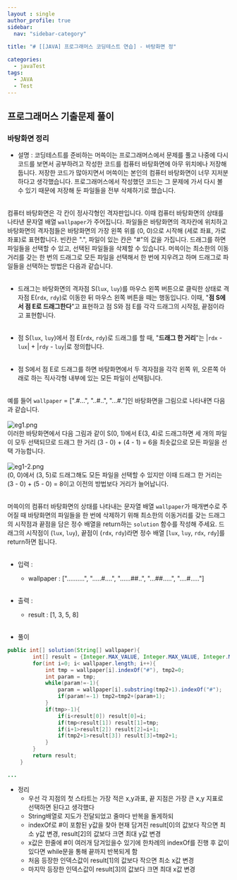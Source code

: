```yaml
---
layout : single
author_profile: true
sidebar: 
  nav: "sidebar-category"
  
title: "# [[JAVA] 프로그래머스 코딩테스트 연습] - 바탕화면 정"

categories:
  - javaTest
tags:
  - JAVA
  - Test
---
```

	
## 프로그래머스 기출문제 풀이

### 바탕화면 정리

- 설명 : 코딩테스트를 준비하는 머쓱이는 프로그래머스에서 문제를 풀고 나중에 다시 코드를 보면서 공부하려고 작성한 코드를 컴퓨터 바탕화면에 아무 위치에나 저장해 둡니다. 저장한 코드가 많아지면서 머쓱이는 본인의 컴퓨터 바탕화면이 너무 지저분하다고 생각했습니다. 프로그래머스에서 작성했던 코드는 그 문제에 가서 다시 볼 수 있기 때문에 저장해 둔 파일들을 전부 삭제하기로 했습니다.<br><br>

컴퓨터 바탕화면은 각 칸이 정사각형인 격자판입니다. 이때 컴퓨터 바탕화면의 상태를 나타낸 문자열 배열  `wallpaper`가 주어집니다. 파일들은 바탕화면의 격자칸에 위치하고 바탕화면의 격자점들은 바탕화면의 가장 왼쪽 위를 (0, 0)으로 시작해 (세로 좌표, 가로 좌표)로 표현합니다. 빈칸은 ".", 파일이 있는 칸은 "#"의 값을 가집니다. 드래그를 하면 파일들을 선택할 수 있고, 선택된 파일들을 삭제할 수 있습니다. 머쓱이는 최소한의 이동거리를 갖는 한 번의 드래그로 모든 파일을 선택해서 한 번에 지우려고 하며 드래그로 파일들을 선택하는 방법은 다음과 같습니다.<br><br>

-   드래그는 바탕화면의 격자점 S(`lux`,  `luy`)를 마우스 왼쪽 버튼으로 클릭한 상태로 격자점 E(`rdx`,  `rdy`)로 이동한 뒤 마우스 왼쪽 버튼을 떼는 행동입니다. 이때, "**점 S에서 점 E로 드래그한다**"고 표현하고 점 S와 점 E를 각각 드래그의 시작점, 끝점이라고 표현합니다.<br><br>
    
-   점 S(`lux`,  `luy`)에서 점 E(`rdx`,  `rdy`)로 드래그를 할 때, "**드래그 한 거리**"는 |`rdx`  -  `lux`| + |`rdy`  -  `luy`|로 정의합니다.<br><br>
    
-   점 S에서 점 E로 드래그를 하면 바탕화면에서 두 격자점을 각각 왼쪽 위, 오른쪽 아래로 하는 직사각형 내부에 있는 모든 파일이 선택됩니다.<br><br>
    

예를 들어  `wallpaper`  = [".#...", "..#..", "...#."]인 바탕화면을 그림으로 나타내면 다음과 같습니다.  <br><br>
![eg1.png](https://grepp-programmers.s3.ap-northeast-2.amazonaws.com/files/production/ec8b3f44-17e9-4044-8117-fad0f1f4402f/eg1.png)  
이러한 바탕화면에서 다음 그림과 같이 S(0, 1)에서 E(3, 4)로 드래그하면 세 개의 파일이 모두 선택되므로 드래그 한 거리 (3 - 0) + (4 - 1) = 6을 최솟값으로 모든 파일을 선택 가능합니다.  <br><br>
![eg1-2.png](https://grepp-programmers.s3.ap-northeast-2.amazonaws.com/files/production/e69e8776-4e56-4abb-b2a7-3dc695620ef4/eg1-2.png)  
(0, 0)에서 (3, 5)로 드래그해도 모든 파일을 선택할 수 있지만 이때 드래그 한 거리는 (3 - 0) + (5 - 0) = 8이고 이전의 방법보다 거리가 늘어납니다.<br><br>

머쓱이의 컴퓨터 바탕화면의 상태를 나타내는 문자열 배열  `wallpaper`가 매개변수로 주어질 때 바탕화면의 파일들을 한 번에 삭제하기 위해 최소한의 이동거리를 갖는 드래그의 시작점과 끝점을 담은 정수 배열을 return하는  `solution`  함수를 작성해 주세요. 드래그의 시작점이 (`lux`,  `luy`), 끝점이 (`rdx`,  `rdy`)라면 정수 배열 [`lux`,  `luy`,  `rdx`,  `rdy`]를 return하면 됩니다.<br><br>

- 입력 : 
	- wallpaper : ["..........", ".....#....", "......##..", "...##.....", "....#....."] <br><br>

- 출력 : 
	- result : [1, 3, 5, 8]<br><br>


- 풀이

``` java
public int[] solution(String[] wallpaper){
        int[] result = {Integer.MAX_VALUE, Integer.MAX_VALUE, Integer.MIN_VALUE, Integer.MIN_VALUE};
        for(int i=0; i< wallpaper.length; i++){
            int tmp = wallpaper[i].indexOf("#"), tmp2=0;
            int param = tmp;
            while(param!=-1){
                param = wallpaper[i].substring(tmp2+1).indexOf("#");
                if(param!=-1) tmp2=tmp2+(param+1);
            }
            if(tmp>-1){
                if(i<result[0]) result[0]=i;
                if(tmp<result[1]) result[1]=tmp;
                if(i+1>result[2]) result[2]=i+1;
                if(tmp2+1>result[3]) result[3]=tmp2+1;
            }
        }
        return result;
    }

...
```

- 정리<br> 
	- 우선 각 지점의 첫 스타트는 가장 적은 x,y과표, 끝 지점은 가장 큰 x,y 지표로 선택하면 된다고 생각했다<br> 
	- String배열로 지도가 전달되었고 줄마다 반복을 돌게하되<br> 
	- indexOf로 #이 포함된 y값을 찾아 현재 담겨진 result[0]의 값보다 작으면 최소 y값 변경, result[2]의 값보다 크면 최대 y값 변경<br> 
	- x값은 한줄에 #이 여러개 담겨있을수 있기에 한차례의 indexOf를 진행 후 값이 있다면 while문을 통해 끝까지 반복되게 함<br> 
	- 처음 등장한 인덱스값이 result[1]의 값보다 작으면 최소 x값 변경<br> 
	- 마지막 등장한 인덱스값이 result[3]의 값보다 크면 최대 x값 변경<br> <br> 
